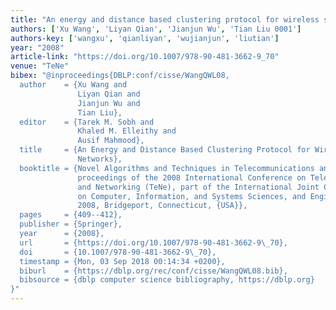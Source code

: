 ```yaml
---
title: "An energy and distance based clustering protocol for wireless sensor networks"
authors: ['Xu Wang', 'Liyan Qian', 'Jianjun Wu', 'Tian Liu 0001']
authors-key: ['wangxu', 'qianliyan', 'wujianjun', 'liutian']
year: "2008"
article-link: "https://doi.org/10.1007/978-90-481-3662-9_70"
venue: "TeNe"
bibex: "@inproceedings{DBLP:conf/cisse/WangQWL08,
  author    = {Xu Wang and
               Liyan Qian and
               Jianjun Wu and
               Tian Liu},
  editor    = {Tarek M. Sobh and
               Khaled M. Elleithy and
               Ausif Mahmood},
  title     = {An Energy and Distance Based Clustering Protocol for Wireless Sensor
               Networks},
  booktitle = {Novel Algorithms and Techniques in Telecommunications and Networking,
               proceedings of the 2008 International Conference on Telecommunications
               and Networking (TeNe), part of the International Joint Conferences
               on Computer, Information, and Systems Sciences, and Engineering, {CISSE}
               2008, Bridgeport, Connecticut, {USA}},
  pages     = {409--412},
  publisher = {Springer},
  year      = {2008},
  url       = {https://doi.org/10.1007/978-90-481-3662-9\_70},
  doi       = {10.1007/978-90-481-3662-9\_70},
  timestamp = {Mon, 03 Sep 2018 00:14:34 +0200},
  biburl    = {https://dblp.org/rec/conf/cisse/WangQWL08.bib},
  bibsource = {dblp computer science bibliography, https://dblp.org}
}"
---
```

